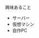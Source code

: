 興味あること
- サーバー
- 仮想マシン
- 自作PC

<!---
tomato-tom/tomato-tom is a ✨ special ✨ repository because its `README.md` (this file) appears on your GitHub profile.
You can click the Preview link to take a look at your changes.
--->
